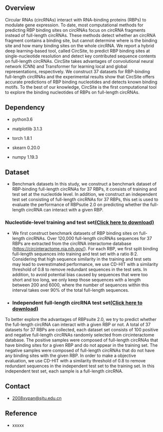 ## Overview
Circular RNAs (circRNAs) interact with RNA-binding proteins (RBPs) to modulate gene expression. To date, most computational methods for predicting RBP binding sites on circRNAs focus on circRNA fragments instead of full-length circRNAs. These methods detect whether an circRNA fragment contains a binding site, but cannot determine where is the binding site and how many binding sites on the whole circRNA. We report a hybrid deep learning-based tool, called CircSite, to predict RBP binding sites at single-nucleotide resolution and detect key contributed sequence contents on full-length circRNAs. CircSite takes advantages of convolutional neural network (CNN) and Transformer for learning local and global representations, respectively. We construct 37 datasets for RBP-binding full-length circRNAs and the experimental results show that CircSite offers accurate predictions of RBP binding nucleotides and detects known binding motifs. To the best of our knowledge, CircSite is the first computational tool to explore the binding nucleotides of RBPs on full-length circRNAs.
## Dependency

* python3.6

* matplotlib 3.1.3

* torch 1.8.1

* skearn 0.20.0

* numpy 1.19.3
## Dataset
* Benchmark datasets 
In this study, we construct a benchmark dataset of RBP-binding full-length circRNAs for 37 RBPs, it consists of training and test set at the nucleotide level. In addition, we construct an independent test set consisting of full-length circRNAs for 37 RBPs, this set is used to evaluate the performance of RBPsutie 2.0 on predicting whether the full-length circRNA can interact with a given RBP.
### Nucleotide-level training and test set[(Click here to download)](http://www.csbio.sjtu.edu.cn/bioinf/CircSite/circ_dataset/nucleotide-level_dataset.zip)
* We first construct benchmark datasets of RBP binding sites on full-length circRNAs. Over 120,000 full-length circRNAs sequences for 37 RBPs are extracted from the circRNA interactome database (https://circinteractome.nia.nih.gov/). For each RBP, we first split binding full-length sequences into training and test set with a ratio 8:2. Considering that high sequence similarity in the training and test sets may lead to overestimated performance, we use CD-HIT with a similarity threshold of 0.8 to remove redundant sequences in the test sets. In addition, to avoid potential bias caused by sequences that were too short and too long, we only keep those sequences with a length between 200 and 6000, where the number of sequences within this interval takes over 90% of the total full-length sequences. 
* ### Independent full-length circRNA test set[(Click here to download)](http://www.csbio.sjtu.edu.cn/bioinf/CircSite/circ_dataset/independent_test__dataset.zip)
To better explore the advantages of RBPsuite 2.0, we try to predict whether the full-length circRNA can interact with a given RBP or not. A total of 37 datasets for 37 RBPs are collected, each dataset set consists of 100 positive and negative full-length circRNAs randomly selected from circinteractome database. The positive samples were composed of full-length circRNAs that have binding sites for a given RBP and do not appear in the training set. The negative samples were composed of full-length circRNAs that do not have any binding sites with the given RBP. In order to make a objective evaluation, we use CD-HIT with a similarity threshold of 0.8 to remove redundant sequences in the independent test set to the training set. In this independent test set, each sample is a full-length circRNA.


## Contact
* 2008xypan@sjtu.edu.cn

## Reference
* xxxxx

